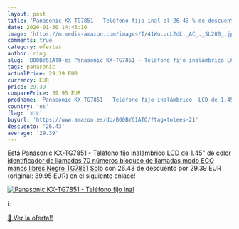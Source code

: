 ```yaml
---
layout: post
title: 'Panasonic KX-TG7851 - Teléfono fijo inal al 26.43 % de descuento'
date: 2020-01-30 14:45:10
image: 'https://m.media-amazon.com/images/I/41WuLucL2dL._AC_._SL200_.jpg'
comments: true
category: ofertas
author: ring
slug: 'B00BY61ATO-es Panasonic KX-TG7851 - Teléfono fijo inalámbrico LCD de...'
tags: panasonic
actualPrice: 29.39 EUR
currency: EUR
price: 29.39
comparePrice: 39.95 EUR
prodname: 'Panasonic KX-TG7851 - Teléfono fijo inalámbrico  LCD de 1.45" de color   identificador de llamadas 70 números  bloqueo de llamadas  modo ECO  manos libres   Negro  TG7851 Solo'
country: 'es'
flag: '🇪🇸'
buyurl: 'https://www.amazon.es/dp/B00BY61ATO/?tag=tolees-21'
descuento: '26.43'
average: '29.39'
---
```


Está [Panasonic KX-TG7851 - Teléfono fijo inalámbrico  LCD de 1.45" de color   identificador de llamadas 70 números  bloqueo de llamadas  modo ECO  manos libres   Negro  TG7851 Solo](https://www.amazon.es/dp/B00BY61ATO/?tag=tolees-21) con 26.43 de descuento por 29.39 EUR (original: 39.95 EUR) en el siguiente enlace!

[![Panasonic KX-TG7851 - Teléfono fijo inal](https://m.media-amazon.com/images/I/41WuLucL2dL._AC_._SL200_.jpg)](https://www.amazon.es/dp/B00BY61ATO/?tag=tolees-21)

ℹ️:


[🛒 Ver la oferta!!](https://www.amazon.es/dp/B00BY61ATO/?tag=tolees-21)
